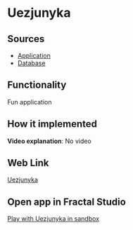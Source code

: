 # Uezjunyka

## Sources

- [Application](https://github.com/LearnFractal/FractalPlatform/tree/main/FractalPlatform.Examples/Applications/Uezjunyka/UezjunykaApplication.cs)
- [Database](https://github.com/LearnFractal/FractalPlatform/tree/main/FractalPlatform.Examples/Databases/Uezjunyka)

## Functionality

Fun application

## How it implemented

**Video explanation**: No video

## Web Link

[Uezjunyka](https://fraplat.tech/jupiter/Uezjunyka)

## Open app in Fractal Studio

[Play with Uezjunyka in sandbox](https://fraplat.tech/mars/FractalStudio/?tag=Uezjunyka+template)


